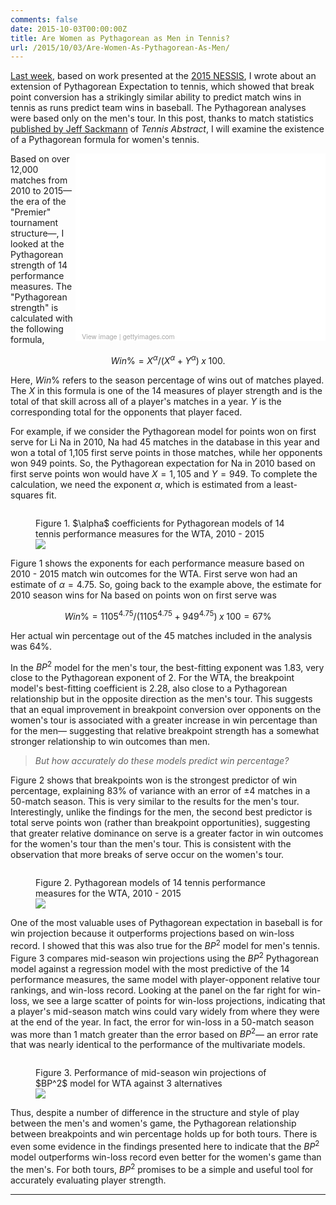 ```yaml
---
comments: false
date: 2015-10-03T00:00:00Z
title: Are Women as Pythagorean as Men in Tennis?
url: /2015/10/03/Are-Women-As-Pythagorean-As-Men/
---
```


[Last week](http://on-the-t.com/2015/09/26/Converting-Clutch-Into-Wins/), based on work presented at the [2015 NESSIS](http://www.nessis.org/), I wrote about an extension of Pythagorean Expectation to tennis, which showed that break point conversion has a strikingly similar ability to predict match wins in tennis as runs predict team wins in baseball. The Pythagorean analyses were based only on the men's tour. In this post, thanks to match statistics [published by Jeff Sackmann](https://twitter.com/tennisabstract/status/640558405208424448) of _Tennis Abstract_, I will examine the existence of a Pythagorean formula for women's tennis.

<div class="getty embed image" style="background-color:#fff;display:inline-block;font-family:'Helvetica Neue',Helvetica,Arial,sans-serif;color:#a7a7a7;font-size:11px;width:100%;max-width:400px;float:right;"><div style="overflow:hidden;position:relative;height:0;padding:71.043771% 0 0 0;width:100%"><iframe src="//embed.gettyimages.com/embed/491095340?et=nDDLJfeeTrF-bmYbHrv-uA&viewMoreLink=off&sig=qhCOU88JqiZTvbqD8xcp8srG5igq0vSrDiVUTO_NRmk=&caption=true" width="594" height="422" scrolling="no" frameborder="0" style="display:inline-block;position:absolute;top:0;left:0;width:100%;height:100%;padding:5%;"></iframe></div><p style="margin:0;"></p><div style="padding:0;margin:0 0 0 10px;text-align:left;"><a href="http://www.gettyimages.com/detail/491095340" target="_blank" style="color:#a7a7a7;text-decoration:none;font-weight:normal !important;border:none;display:inline-block;">View image</a> | <a href="http://www.gettyimages.com" target="_blank" style="color:#a7a7a7;text-decoration:none;font-weight:normal !important;border:none;display:inline-block;">gettyimages.com</a></div></div>

Based on over 12,000 matches from 2010 to 2015&mdash;the era of the "Premier" tournament structure&mdash;, I looked at the Pythagorean strength of 14 performance measures. The "Pythagorean strength" is calculated with the following formula,

$$
Win\% = X^\alpha/(X^\alpha + Y^\alpha)\; x\; 100.
$$

Here, $Win\%$ refers to the season percentage of wins out of matches played. The $X$ in this formula is one of the 14 measures of player strength and is the total of that skill across all of a player's matches in a year. $Y$ is the corresponding total for the opponents that player faced. 

For example, if we consider the Pythagorean model for points won on first serve for Li Na in 2010, Na had 45 matches in the database in this year and won a total of 1,105 first serve points in those matches, while her opponents won 949 points. So, the Pythagorean expectation for Na in 2010 based on first serve points won would have $X = 1,105$ and $Y=949$. To complete the calculation, we need the exponent $\alpha$, which is estimated from a least-squares fit. 

<figure style="float:left;">
  <figcaption>Figure 1.  $\alpha$ coefficients for Pythagorean models of 14 tennis performance measures for the WTA, 2010 - 2015</figcaption>
  <img src="/assets/exponent-wta.png"/>
</figure>

Figure 1 shows the exponents for each performance measure based on 2010 - 2015 match win outcomes for the WTA. First serve won had an estimate of $\alpha = 4.75$. So, going back to the example above, the estimate for 2010 season wins for Na based on points won on first serve was 

$$
Win\% = 1105^4.75/(1105^4.75 + 949^4.75)\; x\; 100 = 67\%
$$

Her actual win percentage out of the 45 matches included in the analysis was 64%.

In the $BP^2$ model for the men's tour, the best-fitting exponent was 1.83, very close to the Pythagorean exponent of 2. For the WTA, the breakpoint model's best-fitting coefficient is 2.28, also close to a Pythagorean relationship but in the opposite direction as the men's tour. This suggests that an equal improvement in breakpoint conversion over opponents on the women's tour is associated with a greater increase in win percentage than for the men&mdash; suggesting that relative breakpoint strength has a somewhat stronger relationship to win outcomes than men. 

> _But how accurately do these models predict win percentage?_

Figure 2 shows that breakpoints won is the strongest predictor of win percentage, explaining 83% of variance with an error of $\pm4$ matches in a 50-match season. This is very similar to the results for the men's tour. Interestingly, unlike the findings for the men, the second best predictor is total serve points won (rather than breakpoint opportunities), suggesting that greater relative dominance on serve is a greater factor in win outcomes for the women's tour than the men's tour. This is consistent with the observation that more breaks of serve occur on the women's tour.

<figure style="float:left;">
  <figcaption>Figure 2. Pythagorean models of 14 tennis performance measures for the WTA, 2010 - 2015</figcaption>
  <img src="/assets/rmse_adjr_wta.png"/>
</figure>

One of the most valuable uses of Pythagorean expectation in baseball is for win projection because it outperforms projections based on win-loss record. I showed that this was also true for the $BP^2$ model for men's tennis. Figure 3 compares mid-season win projections using the $BP^2$ Pythagorean model against a regression model with the most predictive of the 14 performance measures, the same model with player-opponent relative tour rankings, and win-loss record. Looking at the panel on the far right for win-loss, we see a large scatter of points for win-loss projections, indicating that a player's mid-season match wins could vary widely from where they were at the end of the year. In fact, the error for win-loss in a 50-match season was more than 1 match greater than the error based on $BP^2$&mdash; an error rate that was nearly identical to the performance of the multivariate models.

<figure style="float:left;">
  <figcaption>Figure 3. Performance of mid-season win projections of $BP^2$ model for WTA against 3 alternatives</figcaption>
  <img src="/assets/wta-pythag-projection.png"/>
</figure>

Thus, despite a number of difference in the structure and style of play between the men's and women's game, the Pythagorean relationship between breakpoints and win percentage holds up for both tours. There is even some evidence in the findings presented here to indicate that the $BP^2$ model outperforms win-loss record even better for the women's game than the men's. For both tours, $BP^2$ promises to be a simple and useful tool for accurately evaluating player strength. 

---

